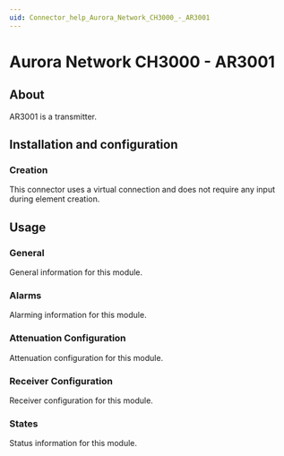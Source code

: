 ```yaml
---
uid: Connector_help_Aurora_Network_CH3000_-_AR3001
---
```


# Aurora Network CH3000 - AR3001

## About

AR3001 is a transmitter.

## Installation and configuration

### Creation

This connector uses a virtual connection and does not require any input during element creation.

## Usage

### General

General information for this module.

### Alarms

Alarming information for this module.

### Attenuation Configuration

Attenuation configuration for this module.

### Receiver Configuration

Receiver configuration for this module.

### States

Status information for this module.
